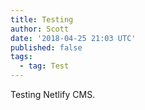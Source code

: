 ```yaml
---
title: Testing
author: Scott
date: '2018-04-25 21:03 UTC'
published: false
tags:
  - tag: Test
---
```

Testing Netlify CMS.
